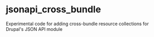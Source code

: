 # jsonapi_cross_bundle
Experimental code for adding cross-bundle resource collections for Drupal's JSON API module
